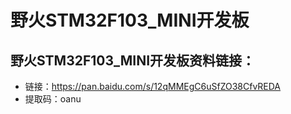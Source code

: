 # 野火STM32F103_MINI开发板
## 野火STM32F103_MINI开发板资料链接：
* 链接：https://pan.baidu.com/s/12qMMEgC6uSfZO38CfvREDA 
* 提取码：oanu 